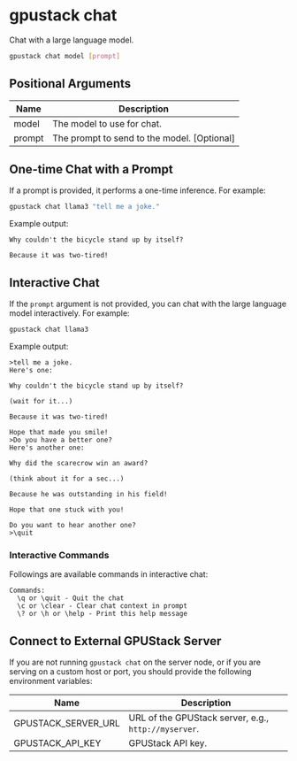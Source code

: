 # gpustack chat

Chat with a large language model.

```bash
gpustack chat model [prompt]
```

## Positional Arguments

| Name   | Description                                 |
| ------ | ------------------------------------------- |
| model  | The model to use for chat.                  |
| prompt | The prompt to send to the model. [Optional] |

## One-time Chat with a Prompt

If a prompt is provided, it performs a one-time inference. For example:

```bash
gpustack chat llama3 "tell me a joke."
```

Example output:

```
Why couldn't the bicycle stand up by itself?

Because it was two-tired!
```

## Interactive Chat

If the `prompt` argument is not provided, you can chat with the large language model interactively. For example:

```bash
gpustack chat llama3
```

Example output:

```
>tell me a joke.
Here's one:

Why couldn't the bicycle stand up by itself?

(wait for it...)

Because it was two-tired!

Hope that made you smile!
>Do you have a better one?
Here's another one:

Why did the scarecrow win an award?

(think about it for a sec...)

Because he was outstanding in his field!

Hope that one stuck with you!

Do you want to hear another one?
>\quit
```

### Interactive Commands

Followings are available commands in interactive chat:

```
Commands:
  \q or \quit - Quit the chat
  \c or \clear - Clear chat context in prompt
  \? or \h or \help - Print this help message
```

## Connect to External GPUStack Server

If you are not running `gpustack chat` on the server node, or if you are serving on a custom host or port, you should provide the following environment variables:

| Name                | Description                                          |
| ------------------- | ---------------------------------------------------- |
| GPUSTACK_SERVER_URL | URL of the GPUStack server, e.g., `http://myserver`. |
| GPUSTACK_API_KEY    | GPUStack API key.                                    |
